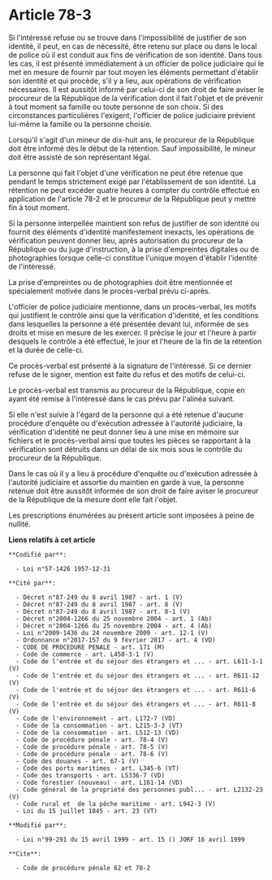 # Article 78-3

Si l'intéressé refuse ou se trouve dans l'impossibilité de justifier de son identité, il peut, en cas de nécessité, être
retenu sur place ou dans le local de police où il est conduit aux fins de vérification de son identité. Dans tous les cas, il
est présenté immédiatement à un officier de police judiciaire qui le met en mesure de fournir par tout moyen les éléments
permettant d'établir son identité et qui procède, s'il y a lieu, aux opérations de vérification nécessaires. Il est aussitôt
informé par celui-ci de son droit de faire aviser le procureur de la République de la vérification dont il fait l'objet et de
prévenir à tout moment sa famille ou toute personne de son choix. Si des circonstances particulières l'exigent, l'officier de
police judiciaire prévient lui-même la famille ou la personne choisie.

Lorsqu'il s'agit d'un mineur de dix-huit ans, le procureur de la République doit être informé dès le début de la rétention.
Sauf impossibilité, le mineur doit être assisté de son représentant légal.

La personne qui fait l'objet d'une vérification ne peut être retenue que pendant le temps strictement exigé par
l'établissement de son identité. La rétention ne peut excéder quatre heures à compter du contrôle effectué en application de
l'article 78-2 et le procureur de la République peut y mettre fin à tout moment.

Si la personne interpellée maintient son refus de justifier de son identité ou fournit des éléments d'identité manifestement
inexacts, les opérations de vérification peuvent donner lieu, après autorisation du procureur de la République ou du juge
d'instruction, à la prise d'empreintes digitales ou de photographies lorsque celle-ci constitue l'unique moyen d'établir
l'identité de l'intéressé.

La prise d'empreintes ou de photographies doit être mentionnée et spécialement motivée dans le procès-verbal prévu ci-après.

L'officier de police judiciaire mentionne, dans un procès-verbal, les motifs qui justifient le contrôle ainsi que la
vérification d'identité, et les conditions dans lesquelles la personne a été présentée devant lui, informée de ses droits et
mise en mesure de les exercer. Il précise le jour et l'heure à partir desquels le contrôle a été effectué, le jour et l'heure
de la fin de la rétention et la durée de celle-ci.

Ce procès-verbal est présenté à la signature de l'intéressé. Si ce dernier refuse de le signer, mention est faite du refus et
des motifs de celui-ci.

Le procès-verbal est transmis au procureur de la République, copie en ayant été remise à l'intéressé dans le cas prévu par
l'alinéa suivant.

Si elle n'est suivie à l'égard de la personne qui a été retenue d'aucune procédure d'enquête ou d'exécution adressée à
l'autorité judiciaire, la vérification d'identité ne peut donner lieu à une mise en mémoire sur fichiers et le procès-verbal
ainsi que toutes les pièces se rapportant à la vérification sont détruits dans un délai de six mois sous le contrôle du
procureur de la République.

Dans le cas où il y a lieu à procédure d'enquête ou d'exécution adressée à l'autorité judiciaire et assortie du maintien en
garde à vue, la personne retenue doit être aussitôt informée de son droit de faire aviser le procureur de la République de la
mesure dont elle fait l'objet.

Les prescriptions énumérées au présent article sont imposées à peine de nullité.

**Liens relatifs à cet article**

	**Codifié par**:

	  - Loi n°57-1426 1957-12-31

	**Cité par**:

	  - Décret n°87-249 du 8 avril 1987 - art. 1 (V)
	  - Décret n°87-249 du 8 avril 1987 - art. 8 (V)
	  - Décret n°87-249 du 8 avril 1987 - art. 8-1 (V)
	  - Décret n°2004-1266 du 25 novembre 2004 - art. 1 (Ab)
	  - Décret n°2004-1266 du 25 novembre 2004 - art. 4 (Ab)
	  - Loi n°2009-1436 du 24 novembre 2009 - art. 12-1 (V)
	  - Ordonnance n°2017-157 du 9 février 2017 - art. 4 (VD)
	  - CODE DE PROCEDURE PENALE - art. 171 (M)
	  - Code de commerce - art. L450-3-1 (V)
	  - Code de l'entrée et du séjour des étrangers et ... - art. L611-1-1 (V)
	  - Code de l'entrée et du séjour des étrangers et ... - art. R611-12 (V)
	  - Code de l'entrée et du séjour des étrangers et ... - art. R611-6 (V)
	  - Code de l'entrée et du séjour des étrangers et ... - art. R611-8 (V)
	  - Code de l'environnement - art. L172-7 (VD)
	  - Code de la consommation - art. L215-3-3 (VT)
	  - Code de la consommation - art. L512-13 (VD)
	  - Code de procédure pénale - art. 78-4 (V)
	  - Code de procédure pénale - art. 78-5 (V)
	  - Code de procédure pénale - art. 78-6 (V)
	  - Code des douanes - art. 67-1 (V)
	  - Code des ports maritimes - art. L345-6 (VT)
	  - Code des transports - art. L5336-7 (VD)
	  - Code forestier (nouveau) - art. L161-14 (VD)
	  - Code général de la propriété des personnes publ... - art. L2132-23 (V)
	  - Code rural et  de la pêche maritime - art. L942-3 (V)
	  - Loi du 15 juillet 1845 - art. 23 (VT)

	**Modifié par**:

	  - Loi n°99-291 du 15 avril 1999 - art. 15 () JORF 16 avril 1999

	**Cite**:

	  - Code de procédure pénale 62 et 78-2

